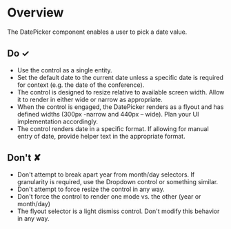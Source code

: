 # Overview
The DatePicker component enables a user to pick a date value.



## Do &#10003;
- Use the control as a single entity.
- Set the default date to the current date unless a specific date is required for context (e.g. the date of the conference).
- The control is designed to resize relative to available screen width. Allow it to render in either wide or narrow as appropriate.
- When the control is engaged, the DatePicker renders as a flyout and has defined widths (300px -narrow and 440px – wide). Plan your UI implementation accordingly.
- The control renders date in a specific format. If allowing for manual entry of date, provide helper text in the appropriate format.


## Don't &#10008;
- Don&#39;t attempt to break apart year from month&#x2F;day selectors. If granularity is required, use the Dropdown control or something similar.
- Don&#39;t attempt to force resize the control in any way.
- Don&#39;t force the control to render one mode vs. the other (year or month&#x2F;day)
- The flyout selector is a light dismiss control. Don&#39;t modify this behavior in any way.
